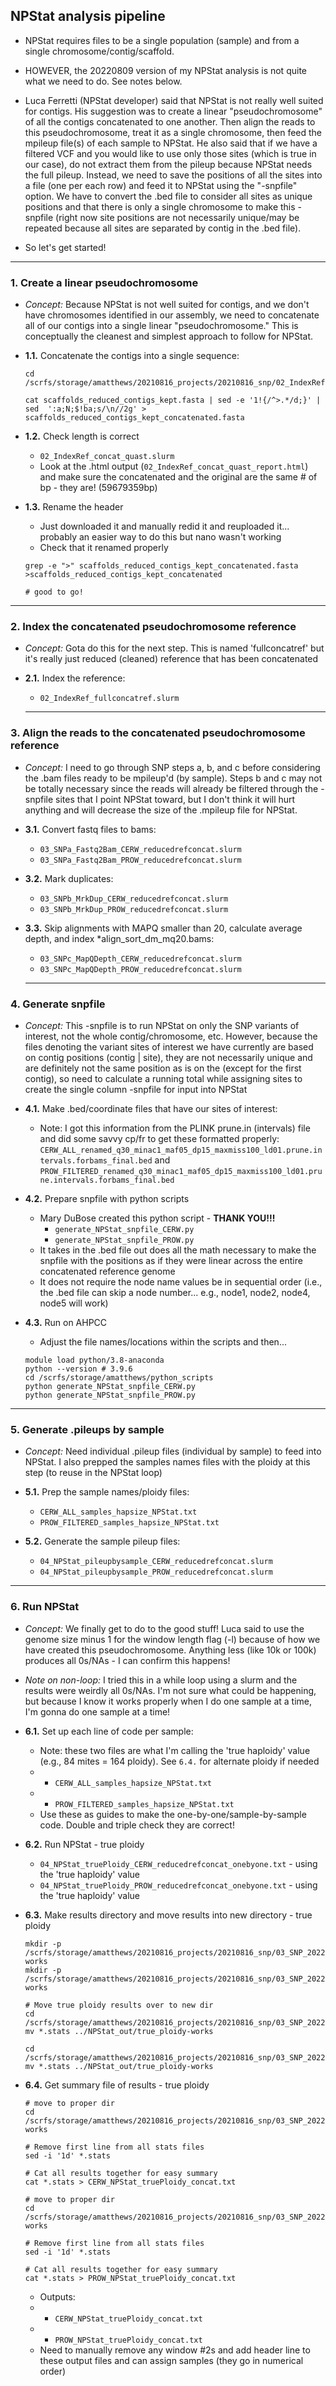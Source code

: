 ## NPStat analysis pipeline

- NPStat requires files to be a single population (sample) and from a single chromosome/contig/scaffold. 

- HOWEVER, the 20220809 version of my NPStat analysis is not quite what we need to do. See notes below.

- Luca Ferretti (NPStat developer) said that NPStat is not really well suited for contigs. His suggestion was to create a linear "pseudochromosome" of all the contigs concatenated to one another. Then align the reads to this pseudochromosome, treat it as a single chromosome, then feed the mpileup file(s) of each sample to NPStat. He also said that if we have a filtered VCF and you would like to use only those sites (which is true in our case), do not extract them from the pileup because NPStat needs the full pileup. Instead, we need to save the positions of all the sites into a file (one per each row) and feed it to NPStat using the "-snpfile" option. We have to convert the .bed file to consider all sites as unique positions and that there is only a single chromosome to make this -snpfile (right now site positions are not necessarily unique/may be repeated because all sites are separated by contig in the .bed file). 

- So let's get started!

--- 
### 1. Create a linear pseudochromosome

- *Concept:* Because NPStat is not well suited for contigs, and we don't have chromosomes identified in our assembly, we need to concatenate all of our contigs into a single linear "pseudochromosome." This is conceptually the cleanest and simplest approach to follow for NPStat.


- **1.1.** Concatenate the contigs into a single sequence:
   ``` 
   cd /scrfs/storage/amatthews/20210816_projects/20210816_snp/02_IndexRef/ref_full
   
   cat scaffolds_reduced_contigs_kept.fasta | sed -e '1!{/^>.*/d;}' | sed  ':a;N;$!ba;s/\n//2g' > scaffolds_reduced_contigs_kept_concatenated.fasta
   ```

- **1.2.** Check length is correct
  - `02_IndexRef_concat_quast.slurm`
  - Look at the .html output (`02_IndexRef_concat_quast_report.html`) and make sure the concatenated and the original are the same # of bp - they are! (59679359bp)

- **1.3.** Rename the header
  - Just downloaded it and manually redid it and reuploaded it... probably an easier way to do this but nano wasn't working
  - Check that it renamed properly
  ```
  grep -e ">" scaffolds_reduced_contigs_kept_concatenated.fasta
  >scaffolds_reduced_contigs_kept_concatenated
  
  # good to go!
  ```
  
---

### 2. Index the concatenated pseudochromosome reference

- *Concept:* Gota do this for the next step. This is named 'fullconcatref' but it's really just reduced (cleaned) reference that has been concatenated


- **2.1.** Index the reference:
  - `02_IndexRef_fullconcatref.slurm`
  
  ---
  
### 3. Align the reads to the concatenated pseudochromosome reference

- *Concept:* I need to go through SNP steps a, b, and c before considering the .bam files ready to be mpileup'd (by sample). Steps b and c may not be totally necessary since the reads will already be filtered through the -snpfile sites that I point NPStat toward, but I don't think it will hurt anything and will decrease the size of the .mpileup file for NPStat.

- **3.1.** Convert fastq files to bams:
  - `03_SNPa_Fastq2Bam_CERW_reducedrefconcat.slurm`
  - `03_SNPa_Fastq2Bam_PROW_reducedrefconcat.slurm`

- **3.2.** Mark duplicates:
  - `03_SNPb_MrkDup_CERW_reducedrefconcat.slurm`
  - `03_SNPb_MrkDup_PROW_reducedrefconcat.slurm`
  
- **3.3.** Skip alignments with MAPQ smaller than 20, calculate average depth, and index *align_sort_dm_mq20.bams:
  - `03_SNPc_MapQDepth_CERW_reducedrefconcat.slurm`
  - `03_SNPc_MapQDepth_PROW_reducedrefconcat.slurm`
  
  ---

### 4. Generate snpfile

- *Concept:* This -snpfile is to run NPStat on only the SNP variants of interest, not the whole contig/chromosome, etc. However, because the files denoting the variant sites of interest we have currently are based on contig positions (contig | site), they are not necessarily unique and are definitely not the same position as is on the (except for the first contig), so need to calculate a running total while assigning sites to create the single column -snpfile for input into NPStat

- **4.1.** Make .bed/coordinate files that have our sites of interest:
  - Note: I got this information from the PLINK prune.in (intervals) file and did some savvy cp/fr to get these formatted properly: `CERW_ALL_renamed_q30_minac1_maf05_dp15_maxmiss100_ld01.prune.intervals.forbams_final.bed` and `PROW_FILTERED_renamed_q30_minac1_maf05_dp15_maxmiss100_ld01.prune.intervals.forbams_final.bed`

- **4.2.** Prepare snpfile with python scripts
  - Mary DuBose created this python script - **THANK YOU!!!**
    - `generate_NPStat_snpfile_CERW.py`
    - `generate_NPStat_snpfile_PROW.py`
  - It takes in the .bed file out does all the math necessary to make the snpfile with the positions as if they were linear across the entire concatenated reference genome
  - It does not require the node name values be in sequential order (i.e., the .bed file can skip a node number... e.g., node1, node2, node4, node5 will work)
  
  
- **4.3.** Run on AHPCC
  - Adjust the file names/locations within the scripts and then...
  
  ```
  module load python/3.8-anaconda
  python --version # 3.9.6
  cd /scrfs/storage/amatthews/python_scripts
  python generate_NPStat_snpfile_CERW.py
  python generate_NPStat_snpfile_PROW.py
  ```



---

### 5. Generate .pileups by sample

- *Concept:* Need individual .pileup files (individual by sample) to feed into NPStat. I also prepped the samples names files with the ploidy at this step (to reuse in the NPStat loop)

- **5.1.** Prep the sample names/ploidy files:
  - `CERW_ALL_samples_hapsize_NPStat.txt`
  - `PROW_FILTERED_samples_hapsize_NPStat.txt`
  
- **5.2.** Generate the sample pileup files:
  - `04_NPStat_pileupbysample_CERW_reducedrefconcat.slurm`
  - `04_NPStat_pileupbysample_PROW_reducedrefconcat.slurm`
  
  
---

### 6. Run NPStat

- *Concept:* We finally get to do to the good stuff! Luca said to use the genome size minus 1 for the window length flag (-l) because of how we have created this pseudochromosome. Anything less (like 10k or 100k) produces all 0s/NAs - I can confirm this happens!

- *Note on non-loop:* I tried this in a while loop using a slurm and the results were weirdly all 0s/NAs. I'm not sure what could be happening, but because I know it works properly when I do one sample at a time, I'm gonna do one sample at a time!

- **6.1.** Set up each line of code per sample:
  - Note: these two files are what I'm calling the 'true haploidy' value (e.g., 84 mites = 164 ploidy). See `6.4.` for alternate ploidy if needed
  - - `CERW_ALL_samples_hapsize_NPStat.txt`
  - - `PROW_FILTERED_samples_hapsize_NPStat.txt`
  - Use these as guides to make the one-by-one/sample-by-sample code. Double and triple check they are correct!
  
- **6.2.** Run NPStat - true ploidy
  - `04_NPStat_truePloidy_CERW_reducedrefconcat_onebyone.txt` - using the 'true haploidy' value
  - `04_NPStat_truePloidy_PROW_reducedrefconcat_onebyone.txt` - using the 'true haploidy' value
  
- **6.3.** Make results directory and move results into new directory - true ploidy
  ```
  mkdir -p /scrfs/storage/amatthews/20210816_projects/20210816_snp/03_SNP_20220513/RESULTS_ref_reduced_concat_CERW/NPStat_out/true_ploidy-works
  mkdir -p /scrfs/storage/amatthews/20210816_projects/20210816_snp/03_SNP_20220513/RESULTS_ref_reduced_concat_PROW/NPStat_out/true_ploidy-works
  
  # Move true ploidy results over to new dir
  cd /scrfs/storage/amatthews/20210816_projects/20210816_snp/03_SNP_20220513/RESULTS_ref_reduced_concat_CERW/bam/
  mv *.stats ../NPStat_out/true_ploidy-works
  
  cd /scrfs/storage/amatthews/20210816_projects/20210816_snp/03_SNP_20220513/RESULTS_ref_reduced_concat_PROW/bam/
  mv *.stats ../NPStat_out/true_ploidy-works
  ```
  
- **6.4.** Get summary file of results - true ploidy
  ```
  # move to proper dir
  cd /scrfs/storage/amatthews/20210816_projects/20210816_snp/03_SNP_20220513/RESULTS_ref_reduced_concat_CERW/NPStat_out/true_ploidy-works
  
  # Remove first line from all stats files
  sed -i '1d' *.stats
  
  # Cat all results together for easy summary 
  cat *.stats > CERW_NPStat_truePloidy_concat.txt
  
  # move to proper dir
  cd /scrfs/storage/amatthews/20210816_projects/20210816_snp/03_SNP_20220513/RESULTS_ref_reduced_concat_PROW/NPStat_out/true_ploidy-works
  
  # Remove first line from all stats files
  sed -i '1d' *.stats
  
  # Cat all results together for easy summary 
  cat *.stats > PROW_NPStat_truePloidy_concat.txt
  ```
  
  - Outputs: 
  - - `CERW_NPStat_truePloidy_concat.txt`
  - - `PROW_NPStat_truePloidy_concat.txt`
  - Need to manually remove any window #2s and add header line to these output files and can assign samples (they go in numerical order)



  
